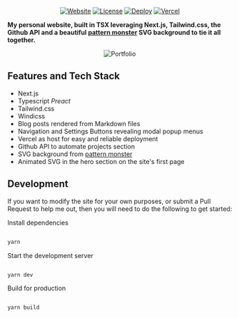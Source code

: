 <div align="center">

[![Website](https://img.shields.io/badge/%20%F0%9F%8F%A1%20website-0072ff.svg?longCache=true&style=for-the-badge)](https://thomasleonhighbaugh.me)
[![License](https://img.shields.io/badge/-mit-red.svg?longCache=true&style=for-the-badge)](https://github.com/tdemapp/website/blob/master/LICENSE)
[![Deploy](https://img.shields.io/badge/Deploy-black.svg?logo=vercel&longCache=true&style=for-the-badge)](https://vercel.com/import/project?template=https://github.com/Thomashighbaugh/Personal-Site)
[![Vercel](https://img.shields.io/badge/-powered%20by%20vercel-black.svg?logo=vercel&longCache=true&style=for-the-badge)](https://vercel.com/home?utm_source=thomashighbaugh&utm_campaign=oss)

</div>

**My personal website, built in TSX leveraging Next.js, Tailwind.css, the Github API and a beautiful [pattern monster](https://pattern.monster) SVG background to tie it all together.**

<div align="center">

![Portfolio](../public/blog/portfolio/screenshot-aNn1fb.png)

</div>

## Features and Tech Stack

-   Next.js 
-   Typescript *Preact* 
-   Tailwind.css 
-   Windicss
-   Blog posts rendered from Markdown files
-   Navigation and Settings Buttons revealing modal popup menus 
-   Vercel as host for easy and reliable deployment
-   Github API to automate projects section
-   SVG background from [pattern monster](https://pattern.monster)
-   Animated SVG in the hero section on the site's first page

## Development

If you want to modify the site for your own purposes, or submit a Pull Request to help me out, then you will need to do the following to get started:

Install dependencies

```zsh

yarn

```

Start the development server

```zsh

yarn dev

```

Build for production

```zsh

yarn build

```
